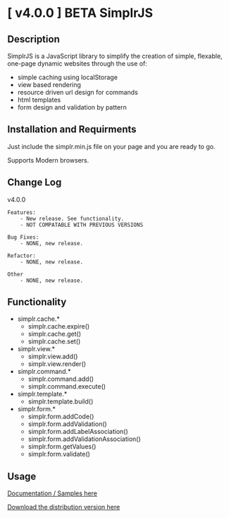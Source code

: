 [ v4.0.0 ] BETA SimplrJS   
=============

Description
-----------

SimplrJS is a JavaScript library to simplify the creation of simple, flexable, one-page dynamic websites through the use of:

- simple caching using localStorage
- view based rendering
- resource driven url design for commands
- html templates
- form design and validation by pattern

Installation and Requirments
-----------

Just include the simplr.min.js file on your page and you are ready to go.  

Supports Modern browsers.

Change Log
------------

v4.0.0

	Features:
		- New release. See functionality.
		- NOT COMPATABLE WITH PREVIOUS VERSIONS
		
	Bug Fixes:
		- NONE, new release.
		
	Refactor:
		- NONE, new release.
			
	Other
		- NONE, new release.
		

Functionality
---------------
*	simplr.cache.*
	+	simplr.cache.expire()
	+	simplr.cache.get()
	+	simplr.cache.set()
*	simplr.view.*
	+	simplr.view.add()
	+	simplr.view.render()
*	simplr.command.*
	+	simplr.command.add()
	+	simplr.command.execute()
*	simplr.template.*
	+	simplr.template.build()
*	simplr.form.*
	+	simplr.form.addCode()
	+	simplr.form.addValidation()
	+	simplr.form.addLabelAssociation()
	+	simplr.form.addValidationAssociation()
	+	simplr.form.getValues()
	+	simplr.form.validate()

Usage
-----

[Documentation / Samples here](https://github.com/simplrteam/SimplrJS/tree/master/samples/)

[Download the distribution version here](https://github.com/simplrteam/SimplrJS/tree/master/dist/simplr.min.js)
